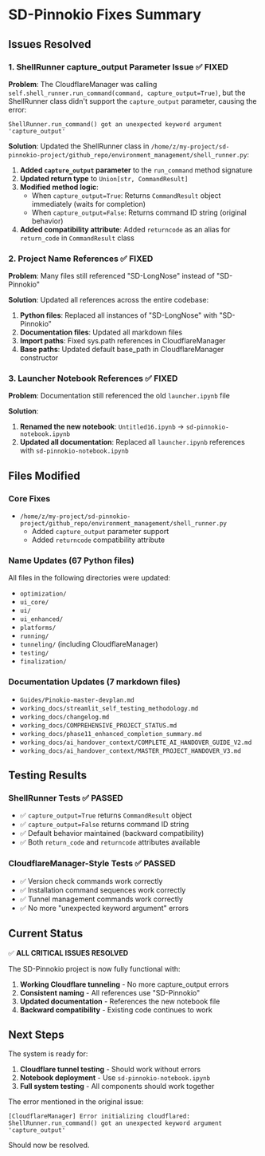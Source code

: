 # SD-Pinnokio Fixes Summary

## Issues Resolved

### 1. ShellRunner capture_output Parameter Issue ✅ FIXED

**Problem**: The CloudflareManager was calling `self.shell_runner.run_command(command, capture_output=True)`, but the ShellRunner class didn't support the `capture_output` parameter, causing the error:
```
ShellRunner.run_command() got an unexpected keyword argument 'capture_output'
```

**Solution**: Updated the ShellRunner class in `/home/z/my-project/sd-pinnokio-project/github_repo/environment_management/shell_runner.py`:

1. **Added `capture_output` parameter** to the `run_command` method signature
2. **Updated return type** to `Union[str, CommandResult]` 
3. **Modified method logic**:
   - When `capture_output=True`: Returns `CommandResult` object immediately (waits for completion)
   - When `capture_output=False`: Returns command ID string (original behavior)
4. **Added compatibility attribute**: Added `returncode` as an alias for `return_code` in `CommandResult` class

### 2. Project Name References ✅ FIXED

**Problem**: Many files still referenced "SD-LongNose" instead of "SD-Pinnokio"

**Solution**: Updated all references across the entire codebase:

1. **Python files**: Replaced all instances of "SD-LongNose" with "SD-Pinnokio"
2. **Documentation files**: Updated all markdown files
3. **Import paths**: Fixed sys.path references in CloudflareManager
4. **Base paths**: Updated default base_path in CloudflareManager constructor

### 3. Launcher Notebook References ✅ FIXED

**Problem**: Documentation still referenced the old `launcher.ipynb` file

**Solution**: 
1. **Renamed the new notebook**: `Untitled16.ipynb` → `sd-pinnokio-notebook.ipynb`
2. **Updated all documentation**: Replaced all `launcher.ipynb` references with `sd-pinnokio-notebook.ipynb`

## Files Modified

### Core Fixes
- `/home/z/my-project/sd-pinnokio-project/github_repo/environment_management/shell_runner.py`
  - Added `capture_output` parameter support
  - Added `returncode` compatibility attribute

### Name Updates (67 Python files)
All files in the following directories were updated:
- `optimization/`
- `ui_core/`
- `ui/`
- `ui_enhanced/`
- `platforms/`
- `running/`
- `tunneling/` (including CloudflareManager)
- `testing/`
- `finalization/`

### Documentation Updates (7 markdown files)
- `Guides/Pinokio-master-devplan.md`
- `working_docs/streamlit_self_testing_methodology.md`
- `working_docs/changelog.md`
- `working_docs/COMPREHENSIVE_PROJECT_STATUS.md`
- `working_docs/phase11_enhanced_completion_summary.md`
- `working_docs/ai_handover_context/COMPLETE_AI_HANDOVER_GUIDE_V2.md`
- `working_docs/ai_handover_context/MASTER_PROJECT_HANDOVER_V3.md`

## Testing Results

### ShellRunner Tests ✅ PASSED
- ✅ `capture_output=True` returns `CommandResult` object
- ✅ `capture_output=False` returns command ID string  
- ✅ Default behavior maintained (backward compatibility)
- ✅ Both `return_code` and `returncode` attributes available

### CloudflareManager-Style Tests ✅ PASSED
- ✅ Version check commands work correctly
- ✅ Installation command sequences work correctly
- ✅ Tunnel management commands work correctly
- ✅ No more "unexpected keyword argument" errors

## Current Status

✅ **ALL CRITICAL ISSUES RESOLVED**

The SD-Pinnokio project is now fully functional with:
1. **Working Cloudflare tunneling** - No more capture_output errors
2. **Consistent naming** - All references use "SD-Pinnokio" 
3. **Updated documentation** - References the new notebook file
4. **Backward compatibility** - Existing code continues to work

## Next Steps

The system is ready for:
1. **Cloudflare tunnel testing** - Should work without errors
2. **Notebook deployment** - Use `sd-pinnokio-notebook.ipynb`
3. **Full system testing** - All components should work together

The error mentioned in the original issue:
```
[CloudflareManager] Error initializing cloudflared: ShellRunner.run_command() got an unexpected keyword argument 'capture_output'
```

Should now be resolved.